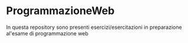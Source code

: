 # ProgrammazioneWeb
In questa repository sono presenti esercizi/esercitazioni in preparazione al'esame di programmazione web
